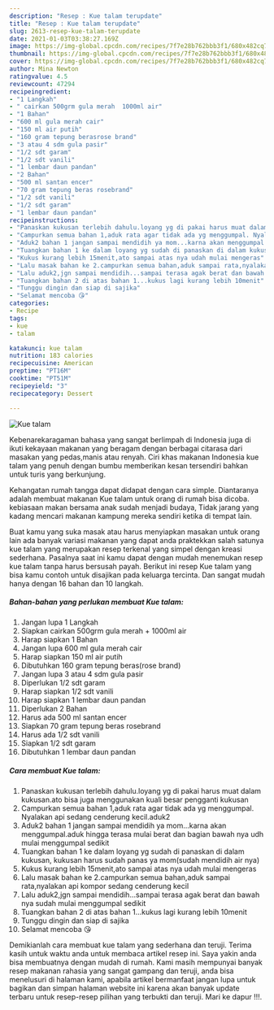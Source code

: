 ```yaml
---
description: "Resep : Kue talam terupdate"
title: "Resep : Kue talam terupdate"
slug: 2613-resep-kue-talam-terupdate
date: 2021-01-03T03:38:27.169Z
image: https://img-global.cpcdn.com/recipes/7f7e28b762bbb3f1/680x482cq70/kue-talam-foto-resep-utama.jpg
thumbnail: https://img-global.cpcdn.com/recipes/7f7e28b762bbb3f1/680x482cq70/kue-talam-foto-resep-utama.jpg
cover: https://img-global.cpcdn.com/recipes/7f7e28b762bbb3f1/680x482cq70/kue-talam-foto-resep-utama.jpg
author: Mina Newton
ratingvalue: 4.5
reviewcount: 47294
recipeingredient:
- "1 Langkah"
- " cairkan 500grm gula merah  1000ml air"
- "1 Bahan"
- "600 ml gula merah cair"
- "150 ml air putih"
- "160 gram tepung berasrose brand"
- "3 atau 4 sdm gula pasir"
- "1/2 sdt garam"
- "1/2 sdt vanili"
- "1 lembar daun pandan"
- "2 Bahan"
- "500 ml santan encer"
- "70 gram tepung beras rosebrand"
- "1/2 sdt vanili"
- "1/2 sdt garam"
- "1 lembar daun pandan"
recipeinstructions:
- "Panaskan kukusan terlebih dahulu.loyang yg di pakai harus muat dalam kukusan.ato bisa juga menggunakan kuali besar pengganti kukusan"
- "Campurkan semua bahan 1,aduk rata agar tidak ada yg menggumpal. Nyalakan api sedang cenderung kecil.aduk2"
- "Aduk2 bahan 1 jangan sampai mendidih ya mom...karna akan menggumpal.aduk hingga terasa mulai berat dan bagian bawah nya udh mulai menggumpal sedikit"
- "Tuangkan bahan 1 ke dalam loyang yg sudah di panaskan di dalam kukusan, kukusan harus sudah panas ya mom(sudah mendidih air nya)"
- "Kukus kurang lebih 15menit,ato sampai atas nya udah mulai mengeras"
- "Lalu masak bahan ke 2.campurkan semua bahan,aduk sampai rata,nyalakan api kompor sedang cenderung kecil"
- "Lalu aduk2,jgn sampai mendidih...sampai terasa agak berat dan bawah nya sudah mulai menggumpal sedikit"
- "Tuangkan bahan 2 di atas bahan 1...kukus lagi kurang lebih 10menit"
- "Tunggu dingin dan siap di sajika"
- "Selamat mencoba 😘"
categories:
- Recipe
tags:
- kue
- talam

katakunci: kue talam 
nutrition: 183 calories
recipecuisine: American
preptime: "PT16M"
cooktime: "PT51M"
recipeyield: "3"
recipecategory: Dessert

---
```



![Kue talam](https://img-global.cpcdn.com/recipes/7f7e28b762bbb3f1/680x482cq70/kue-talam-foto-resep-utama.jpg)

Kebenarekaragaman bahasa yang sangat berlimpah di Indonesia juga di ikuti kekayaan makanan yang beragam dengan berbagai citarasa dari masakan yang pedas,manis atau renyah. Ciri khas makanan Indonesia kue talam yang penuh dengan bumbu memberikan kesan tersendiri bahkan untuk turis yang berkunjung.


Kehangatan rumah tangga dapat didapat dengan cara simple. Diantaranya adalah membuat makanan Kue talam untuk orang di rumah bisa dicoba. kebiasaan makan bersama anak sudah menjadi budaya, Tidak jarang yang kadang mencari makanan kampung mereka sendiri ketika di tempat lain.



Buat kamu yang suka masak atau harus menyiapkan masakan untuk orang lain ada banyak variasi makanan yang dapat anda praktekkan salah satunya kue talam yang merupakan resep terkenal yang simpel dengan kreasi sederhana. Pasalnya saat ini kamu dapat dengan mudah menemukan resep kue talam tanpa harus bersusah payah.
Berikut ini resep Kue talam yang bisa kamu contoh untuk disajikan pada keluarga tercinta. Dan sangat mudah hanya dengan 16 bahan dan 10 langkah.


<!--inarticleads1-->

##### Bahan-bahan yang perlukan membuat Kue talam:

1. Jangan lupa 1 Langkah
1. Siapkan  cairkan 500grm gula merah + 1000ml air
1. Harap siapkan 1 Bahan
1. Jangan lupa 600 ml gula merah cair
1. Harap siapkan 150 ml air putih
1. Dibutuhkan 160 gram tepung beras(rose brand)
1. Jangan lupa 3 atau 4 sdm gula pasir
1. Diperlukan 1/2 sdt garam
1. Harap siapkan 1/2 sdt vanili
1. Harap siapkan 1 lembar daun pandan
1. Diperlukan 2 Bahan
1. Harus ada 500 ml santan encer
1. Siapkan 70 gram tepung beras rosebrand
1. Harus ada 1/2 sdt vanili
1. Siapkan 1/2 sdt garam
1. Dibutuhkan 1 lembar daun pandan




<!--inarticleads2-->

##### Cara membuat  Kue talam:

1. Panaskan kukusan terlebih dahulu.loyang yg di pakai harus muat dalam kukusan.ato bisa juga menggunakan kuali besar pengganti kukusan
1. Campurkan semua bahan 1,aduk rata agar tidak ada yg menggumpal. Nyalakan api sedang cenderung kecil.aduk2
1. Aduk2 bahan 1 jangan sampai mendidih ya mom...karna akan menggumpal.aduk hingga terasa mulai berat dan bagian bawah nya udh mulai menggumpal sedikit
1. Tuangkan bahan 1 ke dalam loyang yg sudah di panaskan di dalam kukusan, kukusan harus sudah panas ya mom(sudah mendidih air nya)
1. Kukus kurang lebih 15menit,ato sampai atas nya udah mulai mengeras
1. Lalu masak bahan ke 2.campurkan semua bahan,aduk sampai rata,nyalakan api kompor sedang cenderung kecil
1. Lalu aduk2,jgn sampai mendidih...sampai terasa agak berat dan bawah nya sudah mulai menggumpal sedikit
1. Tuangkan bahan 2 di atas bahan 1...kukus lagi kurang lebih 10menit
1. Tunggu dingin dan siap di sajika
1. Selamat mencoba 😘




Demikianlah cara membuat kue talam yang sederhana dan teruji. Terima kasih untuk waktu anda untuk membaca artikel resep ini. Saya yakin anda bisa membuatnya dengan mudah di rumah. Kami masih mempunyai banyak resep makanan rahasia yang sangat gampang dan teruji, anda bisa menelusuri di halaman kami, apabila artikel bermanfaat jangan lupa untuk bagikan dan simpan halaman website ini karena akan banyak update terbaru untuk resep-resep pilihan yang terbukti dan teruji. Mari ke dapur !!!. 
